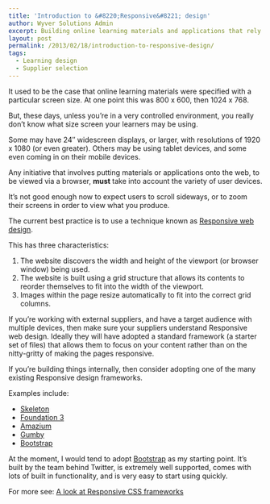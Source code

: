 ```yaml
---
title: 'Introduction to &#8220;Responsive&#8221; design'
author: Wyver Solutions Admin
excerpt: Building online learning materials and applications that rely on a certain screen size is, with the plethora of available devices, now not an option. Responsive web design allows you to focus on content without worrying about screen size.
layout: post
permalink: /2013/02/18/introduction-to-responsive-design/
tags:
  - Learning design
  - Supplier selection
---
```

It used to be the case that online learning materials were specified with a particular screen size. At one point this was 800 x 600, then 1024 x 768.

But, these days, unless you&#8217;re in a very controlled environment, you really don&#8217;t know what size screen your learners may be using.

Some may have 24&#8243; widescreen displays, or larger, with resolutions of 1920 x 1080 (or even greater). Others may be using tablet devices, and some even coming in on their mobile devices.

Any initiative that involves putting materials or applications onto the web, to be viewed via a browser, **must** take into account the variety of user devices.

It&#8217;s not good enough now to expect users to scroll sideways, or to zoom their screens in order to view what you produce.

The current best practice is to use a technique known as <a title="Wikipedia article on Responsive Web Design" href="http://en.wikipedia.org/wiki/Responsive_web_design" target="_blank">Responsive web design</a>.

This has three characteristics:

  1. <span style="line-height: 13px;">The website discovers the width and height of the viewport (or browser window) being used.</span>
  2. The website is built using a grid structure that allows its contents to reorder themselves to fit into the width of the viewport.
  3. Images within the page resize automatically to fit into the correct grid columns.

If you&#8217;re working with external suppliers, and have a target audience with multiple devices, then make sure your suppliers understand Responsive web design. Ideally they will have adopted a standard framework (a starter set of files) that allows them to focus on your content rather than on the nitty-gritty of making the pages responsive.

If you&#8217;re building things internally, then consider adopting one of the many existing Responsive design frameworks.

Examples include:

  * <a href="http://www.getskeleton.com/" target="_blank">Skeleton</a>
  * <a href="http://foundation.zurb.com/" target="_blank">Foundation 3</a>
  * <a href="http://www.amazium.co.uk/" target="_blank">Amazium</a>
  * <a href="http://twitter.github.com/bootstrap/" target="_blank">Gumby</a>
  * <a href="http://twitter.github.com/bootstrap/" target="_blank">Bootstrap</a>

At the moment, I would tend to adopt <a href="http://twitter.github.com/bootstrap/" target="_blank">Bootstrap</a> as my starting point. It&#8217;s built by the team behind Twitter, is extremely well supported, comes with lots of built in functionality, and is very easy to start using quickly.

For more see: <a href="http://blog.teamtreehouse.com/a-look-at-responsive-css-frameworks" target="_blank">A look at Responsive CSS frameworks</a>
